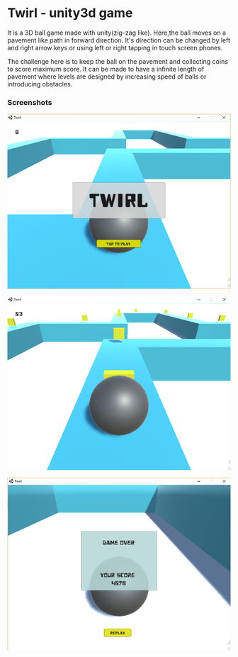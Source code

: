 # Twirl - unity3d game

It is a 3D ball game made with unity(zig-zag like). Here,the ball moves on a pavement like path in forward direction. It's direction can be changed by left and right arrow keys or using left or right tapping in touch screen phones. 

The challenge here is to keep the ball on the pavement and collecting coins to score maximum score. It can be made to have a infinite length of pavement where levels are designed by increasing speed of balls or introducing obstacles. 

### Screenshots

![Start screen](https://raw.githubusercontent.com/Ananthakr/twirl/master/Screenshots/start.png)

![Gameplay](https://raw.githubusercontent.com/Ananthakr/twirl/master/Screenshots/play-1.png)

![Game Over](https://raw.githubusercontent.com/Ananthakr/twirl/master/Screenshots/finish.png)


